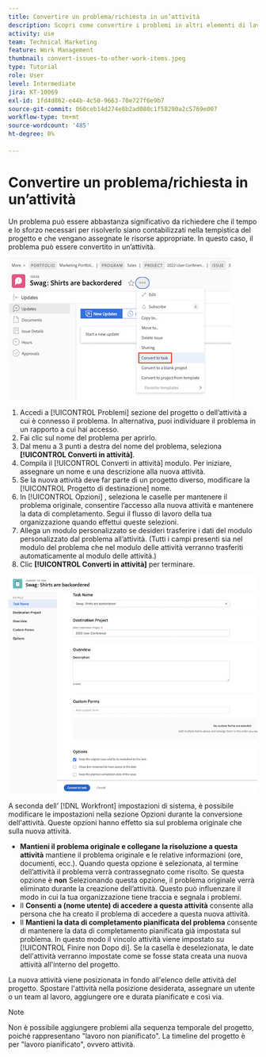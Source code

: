 ```yaml
---
title: Convertire un problema/richiesta in un’attività
description: Scopri come convertire i problemi in altri elementi di lavoro .
activity: use
team: Technical Marketing
feature: Work Management
thumbnail: convert-issues-to-other-work-items.jpeg
type: Tutorial
role: User
level: Intermediate
jira: KT-10069
exl-id: 1fd4d862-e44b-4c50-9663-70e727f6e9b7
source-git-commit: 060ceb14d274e8b2ad080c1f58290a2c5769e007
workflow-type: tm+mt
source-wordcount: '485'
ht-degree: 0%

---
```


# Convertire un problema/richiesta in un’attività

Un problema può essere abbastanza significativo da richiedere che il tempo e lo sforzo necessari per risolverlo siano contabilizzati nella tempistica del progetto e che vengano assegnate le risorse appropriate. In questo caso, il problema può essere convertito in un’attività.

![Un&#39;immagine del [!UICONTROL Converti in attività] opzione di un problema in [!UICONTROL Workfront].](assets/15-convert-issue-to-task-menu-option.png)

1. Accedi a [!UICONTROL Problemi] sezione del progetto o dell’attività a cui è connesso il problema. In alternativa, puoi individuare il problema in un rapporto a cui hai accesso.
1. Fai clic sul nome del problema per aprirlo.
1. Dal menu a 3 punti a destra del nome del problema, seleziona **[!UICONTROL Converti in attività]**.
1. Compila il [!UICONTROL Converti in attività] modulo. Per iniziare, assegnare un nome e una descrizione alla nuova attività.
1. Se la nuova attività deve far parte di un progetto diverso, modificare la [!UICONTROL Progetto di destinazione] nome.
1. In [!UICONTROL Opzioni] , seleziona le caselle per mantenere il problema originale, consentire l’accesso alla nuova attività e mantenere la data di completamento. Segui il flusso di lavoro della tua organizzazione quando effettui queste selezioni.
1. Allega un modulo personalizzato se desideri trasferire i dati del modulo personalizzato dal problema all’attività. (Tutti i campi presenti sia nel modulo del problema che nel modulo delle attività verranno trasferiti automaticamente al modulo delle attività.)
1. Clic **[!UICONTROL Converti in attività]** per terminare.

![Un&#39;immagine del [!UICONTROL Converti in attività] forma di un problema in [!UICONTROL Workfront].](assets/16-convert-to-task-options.png)

A seconda dell’ [!DNL Workfront] impostazioni di sistema, è possibile modificare le impostazioni nella sezione Opzioni durante la conversione dell&#39;attività. Queste opzioni hanno effetto sia sul problema originale che sulla nuova attività.

* **Mantieni il problema originale e collegane la risoluzione a questa attività** mantiene il problema originale e le relative informazioni (ore, documenti, ecc.). Quando questa opzione è selezionata, al termine dell’attività il problema verrà contrassegnato come risolto. Se questa opzione è **non** Selezionando questa opzione, il problema originale verrà eliminato durante la creazione dell’attività. Questo può influenzare il modo in cui la tua organizzazione tiene traccia e segnala i problemi.
* Il **Consenti a (nome utente) di accedere a questa attività** consente alla persona che ha creato il problema di accedere a questa nuova attività.
* Il **Mantieni la data di completamento pianificata del problema** consente di mantenere la data di completamento pianificata già impostata sul problema. In questo modo il vincolo attività viene impostato su [!UICONTROL Finire non Dopo di]. Se la casella è deselezionata, le date dell&#39;attività verranno impostate come se fosse stata creata una nuova attività all&#39;interno del progetto.

La nuova attività viene posizionata in fondo all&#39;elenco delle attività del progetto. Spostare l&#39;attività nella posizione desiderata, assegnare un utente o un team al lavoro, aggiungere ore e durata pianificate e così via.

>[!NOTE]
>
>Non è possibile aggiungere problemi alla sequenza temporale del progetto, poiché rappresentano &quot;lavoro non pianificato&quot;. La timeline del progetto è per &quot;lavoro pianificato&quot;, ovvero attività.


